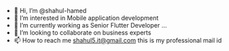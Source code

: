 - 👋 Hi, I’m @shahul-hamed
- 👀 I’m interested in Mobile application development
- 🌱 I’m currently working as Senior Flutter Developer ...
- 💞️ I’m looking to collaborate on business experts
- 📫 How to reach me shahul5.it@gmail.com this is my professional mail id

<!---
shahul-hamed/shahul-hamed is a ✨ special ✨ repository because its `README.md` (this file) appears on your GitHub profile.
You can click the Preview link to take a look at your changes.
--->
